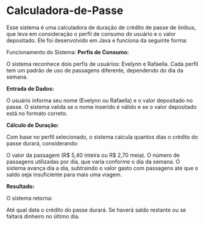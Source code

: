 # Calculadora-de-Passe
Esse sistema é uma calculadora de duração de crédito de passe de ônibus, que leva em consideração o perfil de consumo do usuário e o valor depositado. Ele foi desenvolvido em Java e funciona da seguinte forma:

Funcionamento do Sistema:
**Perfis de Consumo:**

O sistema reconhece dois perfis de usuários: Evelynn e Rafaella.
Cada perfil tem um padrão de uso de passagens diferente, dependendo do dia da semana.

**Entrada de Dados:**

O usuário informa seu nome (Evelynn ou Rafaella) e o valor depositado no passe.
O sistema valida se o nome inserido é válido e se o valor depositado está no formato correto.

**Cálculo de Duração:**

Com base no perfil selecionado, o sistema calcula quantos dias o crédito do passe durará, considerando:

O valor da passagem (R$ 5,40 inteira ou R$ 2,70 meia).
O número de passagens utilizadas por dia, que varia conforme o dia da semana.
O sistema avança dia a dia, subtraindo o valor gasto com passagens até que o saldo seja insuficiente para mais uma viagem.

**Resultado:**

O sistema retorna:

Até qual data o crédito do passe durará.
Se haverá saldo restante ou se faltará dinheiro no último dia.

